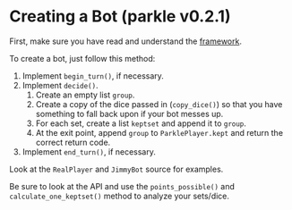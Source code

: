 Creating a Bot (parkle v0.2.1)
==============================

First, make sure you have read and understand the [framework](http://www.github.com/bradzeis/parkle/master/docs/api.md).

To create a bot, just follow this method:

1) Implement `begin_turn()`, if necessary.
2) Implement `decide()`.
    1) Create an empty list `group`.
    2) Create a copy of the dice passed in (`copy_dice()`) so that you have
       something to fall back upon if your bot messes up.
    3) For each set, create a list `keptset` and append it to `group`.
    4) At the exit point, append `group` to `ParklePlayer.kept` and return
       the correct return code.
3) Implement `end_turn()`, if necessary.

Look at the `RealPlayer` and `JimmyBot` source for examples.

Be sure to look at the API and use the `points_possible()` and `calculate_one_keptset()` method
to analyze your sets/dice.

